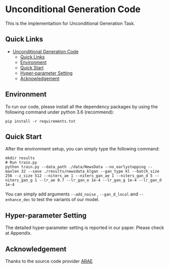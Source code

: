 # Unconditional Generation Code

This is the implementaition for Unconditional Generation Task.

## Quick Links
- [Unconditional Generation Code](#unconditional-generation-code)
  - [Quick Links](#quick-links)
  - [Environment](#environment)
  - [Quick Start](#quick-start)
  - [Hyper-parameter Setting](#hyper-parameter-setting)
  - [Acknowledgement](#acknowledgement)

## Environment 
To run our code, please install all the dependency packages by using the following command under python 3.6 (recommend):

```
pip install -r requirements.txt
```

## Quick Start
After the environment setup, you can simply type the following command:

   ```shell
   mkdir results
   # Run train.py
   python train.py --data_path ./data/NewsData --no_earlystopping --maxlen 32 --save ./results/newsdata_klgan --gan_type kl --batch_size 256 --z_size 512 --niters_ae 1 --niters_gan_ae 1 --niters_gan_d 5 --niters_gan_g 1 --lr_ae 0.7 --lr_gan_e 1e-4 --lr_gan_g 1e-4 --lr_gan_d 1e-4 
   ```

You can simply add arguments `--add_noise` , `--gan_d_local` and `--enhance_dec` to test the variants of our model.


## Hyper-parameter Setting
The detailed hyper-parameter setting is reported in our paper. Please check at Appendix. 



## Acknowledgement
Thanks to the source code provider [ARAE](https://openreview.net/forum?id=BkM3ibZRW)
